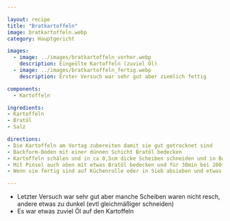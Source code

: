 ```yaml
---

layout: recipe
title: "Bratkartoffeln"
image: bratkartoffeln.webp
category: Hauptgericht

images:
  - image: ../images/bratkartoffeln_vorher.webp
    description: Eingeölte Kartoffeln (zuviel Öl)
  - image: ../images/bratkartoffeln_fertig.webp
    description: Erster Versuch war sehr gut aber ziemlich fettig

components:
  - Kartoffeln

ingredients:
- Kartoffeln
- Bratöl
- Salz

directions:
- Die Kartoffeln am Vortag zubereiten damit sie gut getrocknet sind
- Backform-Boden mit einer dünnen Schicht Bratöl bedecken
- Kartoffeln schälen und in ca 0,5cm dicke Scheiben schneiden und in Backform verteilen
- Mit Pinsel auch oben mit etwas Bratöl bedecken und für 30min bei 200°C Umluft ins vorgeheizte Backrohr geben
- Wenn sie fertig sind auf Küchenrolle oder in Sieb absieben und etwas salzen

---
```


- Letzter Versuch war sehr gut aber manche Scheiben waren nicht resch, andere etwas zu dunkel (evtl gleichmäßiger schneiden)
- Es war etwas zuviel Öl auf den Kartoffeln